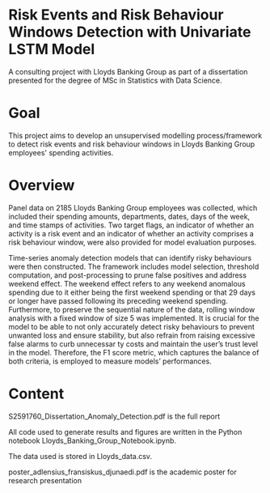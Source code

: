 # Risk Events and Risk Behaviour Windows Detection with Univariate LSTM Model
A consulting project with Lloyds Banking Group as part of a dissertation presented for the degree of MSc in Statistics with Data Science.

# Goal
This project aims to develop an unsupervised modelling process/framework to detect risk events and risk behaviour windows in Lloyds Banking Group employees' spending activities.

# Overview
Panel data on 2185 Lloyds
Banking Group employees was collected, which included their spending amounts, departments, dates,
days of the week, and time stamps of activities. Two target flags, an indicator of whether an activity is a
risk event and an indicator of whether an activity comprises a risk behaviour window, were also provided
for model evaluation purposes.

Time-series anomaly detection models that can identify risky behaviours were then constructed. The
framework includes model selection, threshold computation, and post-processing to prune false positives
and address weekend effect. The weekend effect refers to any weekend anomalous spending due to it either
being the first weekend spending or that 29 days or longer have passed following its preceding weekend
spending. Furthermore, to preserve the sequential nature of the data, rolling window analysis with a fixed
window of size 5 was implemented. It is crucial for the model to be able to not only accurately detect
risky behaviours to prevent unwanted loss and ensure stability, but also refrain from raising excessive false
alarms to curb unnecessar ty costs and maintain the user’s trust level in the model. Therefore, the F1
score metric, which captures the balance of both criteria, is employed to measure models’ performances.

# Content
S2591760_Dissertation_Anomaly_Detection.pdf is the full report

All code used to generate results and figures are written in the Python notebook Lloyds_Banking_Group_Notebook.ipynb.

The data used is stored in Lloyds_data.csv.

poster_adlensius_fransiskus_djunaedi.pdf is the academic poster for research presentation





